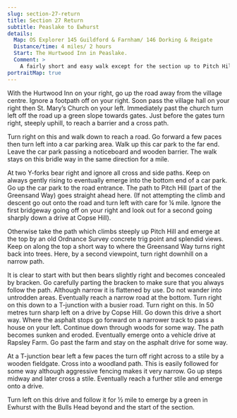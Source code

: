 ```yaml
---
slug: section-27-return
title: Section 27 Return
subtitle: Peaslake to Ewhurst
details:
  Map: OS Explorer 145 Guildford & Farnham/ 146 Dorking & Reigate
  Distance/time: 4 miles/ 2 hours
  Start: The Hurtwood Inn in Peaslake.
  Comment: >
    A fairly short and easy walk except for the section up to Pitch Hill which is a steep climb followed by a very steep descent on a feint path. This should not be attempted in wet or misty weather or when visibility is poor. It is not suitable for young children, anyone with restricted mobility or the faint-hearted ! An alternative along the road is provided. For those making the climb the views are tremendous.
portraitMap: true
---
```

With the Hurtwood Inn on your right, go up the road away from the village centre. Ignore a footpath off on your right. Soon pass the village hall on your right then St. Mary’s Church on your left. Immediately past the church turn left off the road up a green slope towards gates. Just before the gates turn right, steeply uphill, to reach a barrier and a cross path.

Turn right on this and walk down to reach a road. Go forward a few paces then turn left into a car parking area. Walk up this car park to the far end. Leave the car park passing a noticeboard and wooden barrier. The walk stays on this bridle way in the same direction for a mile.

At two Y-forks bear right and ignore all cross and side paths. Keep on always gently rising to eventually emerge into the bottom end of a car park. Go up the car park to the road entrance. The path to Pitch Hill (part of the Greensand Way) goes straight ahead here. (If not attempting the climb and descent go out onto the road and turn left with care for ¼ mile. Ignore the first bridgeway going off on your right and look out for a second going sharply down a drive at Copse Hill).

Otherwise take the path which climbs steeply up Pitch Hill and emerge at the top by an old Ordnance Survey concrete trig point and splendid views. Keep on along the top a short way to where the Greensand Way turns right back into trees. Here, by a second viewpoint, turn right downhill on a narrow path.

It is clear to start with but then bears slightly right and becomes concealed by bracken. Go carefully parting the bracken to make sure that you always follow the path. Although narrow it is flattened by use. Do not wander into untrodden areas. Eventually reach a narrow road at the bottom. Turn right on this down to a T-junction with a busier road. Turn right on this. In 50 metres turn sharp left on a drive by Copse Hill. Go down this drive a short way. Where the asphalt stops go forward on a narrower track to pass a house on your left. Continue down through woods for some way. The path becomes sunken and eroded. Eventually emerge onto a vehicle drive at Rapsley Farm. Go past the farm and stay on the asphalt drive for some way.

At a T-junction bear left a few paces the turn off right across to a stile by a wooden fieldgate. Cross into a woodland path. This is easily followed for some way although aggressive fencing makes it very narrow. Go up steps midway and later cross a stile. Eventually reach a further stile and emerge onto a drive.

Turn left on this drive and follow it for ½ mile to emerge by a green in Ewhurst with the Bulls Head beyond and the start of the section.


